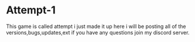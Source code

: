 # Attempt-1
This game is called attempt i just made it up here i will be posting all of the versions,bugs,updates,ext if you have any questions join my discord server.
